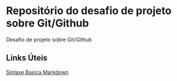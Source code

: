 # Repositório do desafio de projeto sobre Git/Github
Desafio de projeto sobre Git/Github
## Links Úteis
[Sintaxe Basica Markdown](https://www.markdownguide.org/basic-syntax/)
